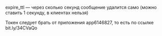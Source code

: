 expire_ttl — через сколько секунд сообщение удалится само (можно ставить 1 секунду, в клиентах нельзя)

Токен следует брать от приложения app6146827, то есть по ссылке bit.ly/34CVaQo
